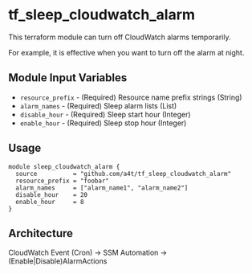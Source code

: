 # tf_sleep_cloudwatch_alarm

This terraform module can turn off CloudWatch alarms temporarily.

For example, it is effective when you want to turn off the alarm at night.

## Module Input Variables

- `resource_prefix` - (Required) Resource name prefix strings (String)
- `alarm_names` - (Required) Sleep alarm lists (List)
- `disable_hour` - (Required) Sleep start hour (Integer)
- `enable_hour` - (Required) Sleep stop hour (Integer)

## Usage

```hcl
module sleep_cloudwatch_alarm {
  source          = "github.com/a4t/tf_sleep_cloudwatch_alarm"
  resource_prefix = "foobar"
  alarm_names     = ["alarm_name1", "alarm_name2"]
  disable_hour    = 20
  enable_hour     = 8
}
```

## Architecture

CloudWatch Event (Cron) -> SSM Automation -> (Enable|Disable)AlarmActions
